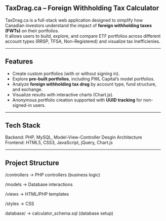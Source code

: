## TaxDrag.ca – Foreign Withholding Tax Calculator  

TaxDrag.ca is a full-stack web application designed to simplify how Canadian investors understand the impact of **foreign withholding taxes (FWTs)** on their portfolios.  
It allows users to build, explore, and compare ETF portfolios across different account types (RRSP, TFSA, Non-Registered) and visualize tax Inefficienies. 

---

## Features
- Create custom portfolios (with or without signing in).  
- Explore **pre-built portfolios**, including PWL Capital’s model portfolios.  
- Analyze **foreign withholding tax drag** by account type, fund structure, and exchange.  
- Visualize results with interactive charts (Chart.js).  
- Anonymous portfolio creation supported with **UUID tracking** for non-signed-in users.  

---

## Tech Stack
Backend: PHP, MySQL, Model-View-Controller Desgin Architecture  
Frontend: HTML5, CSS3, JavaScript, jQuery, Chart.js  

---

## Project Structure
/controllers -> PHP controllers (business logic)

/models -> Database interactions

/views -> HTML/PHP templates

/styles -> CSS

database/ -> calculator_schema.sql (database setup)
